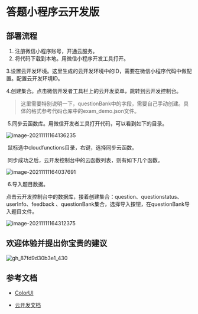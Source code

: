 # 答题小程序云开发版
## 部署流程

1. 注册微信小程序账号，开通云服务。
2. 将代码下载到本地。用微信小程序开发工具打开。

​    3.设置云开发环境。这里生成的云开发环境中的ID，需要在微信小程序代码中做配置。配置云开发环境ID。

​    4.创建集合。点击微信开发者工具栏上的云开发菜单，跳转到云开发控制台。

> 这里需要特别说明一下，questionBank中的字段，需要自己手动创建。具体的格式参考代码仓库中的exam_demo.json文件。

​    5.同步云函数库。用微信开发者工具打开代码，可以看到如下的目录。

![image-20211111164136235](E:\系统默认\桌面\移动互联开发\pic\image-20211111164136235.png)

​    鼠标选中cloudfunctions目录，右键，选择同步云函数。

​     同步成功之后，云开发控制台中的云函数列表，则有如下几个函数。

![image-20211111164037691](E:\系统默认\桌面\移动互联开发\pic\image-20211111164037691.png)

​     6.导入题目数据。

点击云开发控制台中的数据库，接着创建集合：question、questionstatus、userInfo、feedback 、questionBank集合，选择导入按钮，在questionBank导入题目文件。

![image-20211111164312375](E:\系统默认\桌面\移动互联开发\pic\image-20211111164312375.png)




## 欢迎体验并提出你宝贵的建议
![gh_87fd9d30b3e1_430](E:\bowserdownload\gh_87fd9d30b3e1_430.jpg)

## 参考文档
- [ColorUI](https://github.com/weilanwl/ColorUI)

- [云开发文档](https://developers.weixin.qq.com/miniprogram/dev/wxcloud/basis/getting-started.html)


